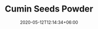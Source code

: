 ---
title: "Cumin Seeds Powder"
date: 2020-05-12T12:14:34+06:00
images: 
  - "images/gallery/spicesandherbs/cuminseedspowder.jpg"
# filter types
types: ["Spices & Herbs"]
# meta description
description: "This is meta description."
# save as draft
draft: false
---